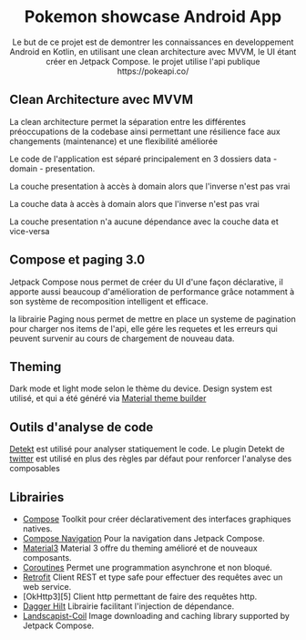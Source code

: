 <h1 align="center">Pokemon showcase Android App</h1>

<p align="center">
Le but de ce projet est de demontrer les connaissances en developpement Android en Kotlin, en utilisant une clean architecture avec MVVM, le UI étant créer en Jetpack Compose. le projet utilise l'api publique https://pokeapi.co/
</p> 


## Clean Architecture avec MVVM

<p>La clean architecture permet la séparation entre les différentes préoccupations de la codebase
ainsi permettant une résilience face aux changements (maintenance) et une flexibilité améliorée</p>
<p>Le code de l'application est séparé principalement en 3 dossiers data - domain - presentation.</p>
<p>La couche presentation à accès à domain alors que l'inverse n'est pas vrai</p>
<p>La couche data à accès à domain alors que l'inverse n'est pas vrai</p>
<p>La couche presentation n'a aucune dépendance avec la couche data et vice-versa</p>

## Compose et paging 3.0

Jetpack Compose nous permet de créer du UI d'une façon déclarative, il apporte aussi beaucoup d'amélioration de performance grâce notamment à son système de recomposition intelligent et efficace.

la librairie Paging nous permet de mettre en place un systeme de pagination pour charger nos items de l'api, elle gére les requetes et les erreurs qui peuvent survenir au cours de chargement de nouveau data.

## Theming

Dark mode et light mode selon le thème du device.
Design system est utilisé, et qui a été généré via [Material theme builder][13]

## Outils d'analyse de code

[Detekt][14] est utilisé pour analyser statiquement le code.
Le plugin Detekt de [twitter][15] est utilisé en plus des règles par défaut pour renforcer l'analyse des composables

## Librairies

* [Compose][0] Toolkit pour créer déclarativement des interfaces graphiques natives.
* [Compose Navigation][1] Pour la navigation dans Jetpack Compose.
* [Material3][2] Material 3 offre du theming amélioré et de nouveaux composants.
* [Coroutines][3] Permet une programmation asynchrone et non bloqué.
* [Retrofit][4] Client REST et type safe pour effectuer des requêtes avec un web service.
* [OkHttp3][5] Client http permettant de faire des requêtes http.
* [Dagger Hilt][6] Librairie facilitant l'injection de dépendance.
* [Landscapist-Coil][7] Image downloading and caching library supported by Jetpack Compose.


[0]:  https://developer.android.com/jetpack

[1]:  https://developer.android.com/jetpack/compose/navigation

[2]:  https://developer.android.com/jetpack/androidx/releases/compose-material3

[3]:  https://github.com/Kotlin/kotlinx.coroutines

[4]:  https://github.com/square/retrofit

[4]:  https://square.github.io/okhttp/

[6]:  https://dagger.dev/hilt/

[7]: https://github.com/skydoves/landscapist

[13]: https://m3.material.io/theme-builder

[14]: https://detekt.dev/

[15]: https://twitter.github.io/compose-rules/detekt/
